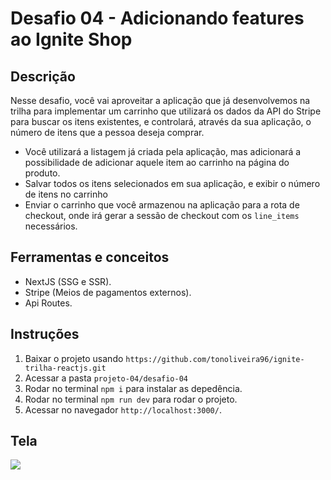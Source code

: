 # Desafio 04 - Adicionando features ao Ignite Shop

## Descrição
Nesse desafio, você vai aproveitar a aplicação que já desenvolvemos na trilha para implementar um carrinho que utilizará os dados da API do Stripe para buscar os itens existentes, e controlará, através da sua aplicação, o número de itens que a pessoa deseja comprar.

- Você utilizará a listagem já criada pela aplicação, mas adicionará a possibilidade de adicionar aquele item ao carrinho na página do produto.
- Salvar todos os itens selecionados em sua aplicação, e exibir o número de itens no carrinho
- Enviar o carrinho que você armazenou na aplicação para a rota de checkout, onde irá gerar a sessão de checkout com os ``line_items`` necessários.

## Ferramentas e conceitos
- NextJS (SSG e SSR).
- Stripe (Meios de pagamentos externos).
- Api Routes.

## Instruções
1. Baixar o projeto usando `https://github.com/tonoliveira96/ignite-trilha-reactjs.git`
2. Acessar a pasta `projeto-04/desafio-04`
2. Rodar no terminal `npm i` para instalar as depedência.
4. Rodar no terminal `npm run dev` para rodar o projeto.
5. Acessar no navegador `http://localhost:3000/`.

## Tela
![](./assets/projeto-04.gif)